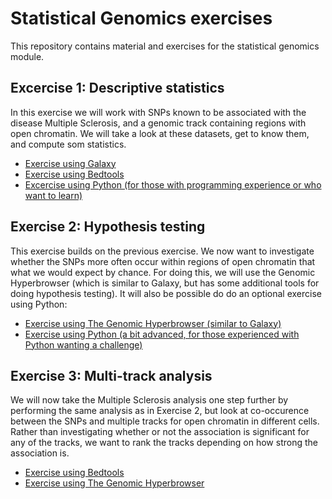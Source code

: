 # Statistical Genomics exercises

This repository contains material and exercises for the statistical genomics module.

## Excercise 1: Descriptive statistics
In this exercise we will work with SNPs known to be associated with the disease Multiple Sclerosis, and a genomic track containing regions with open chromatin. We will take a look at these datasets, get to know them, and compute som statistics. 

* [Exercise using Galaxy](Exercise1-Galaxy.md)
* [Exercise using Bedtools](Exercise1-Bedtools.md)
* [Excercise using Python (for those with programming experience or who want to learn)](Exercise1-Python.md)


## Exercise 2: Hypothesis testing
This exercise builds on the previous exercise. We now want to investigate whether the SNPs more often occur within regions of open chromatin that what we would expect by chance. For doing this, we will use the Genomic Hyperbrowser (which is similar to Galaxy, but has some additional tools for doing hypothesis testing). It will also be possible do do an optional exercise using Python:

* [Exercise using The Genomic Hyperbrowser (similar to Galaxy)](Exercise2-Hyperbrowser.md)
* [Exercise using Python (a bit advanced, for those experienced with Python wanting a challenge)](Exercise2-Python)

## Exercise 3: Multi-track analysis
We will now take the Multiple Sclerosis analysis one step further by performing the same analysis as in Exercise 2, but look at co-occurence between the SNPs and multiple tracks for open chromatin in different cells. Rather than investigating whether or not the association is significant for any of the tracks, we want to rank the tracks depending on how strong the association is.

* [Exercise using Bedtools](Exercise3-Bedtools.md)
* [Exercise using The Genomic Hyperbrowser](Excercise3-Hyperbrowser.md)
